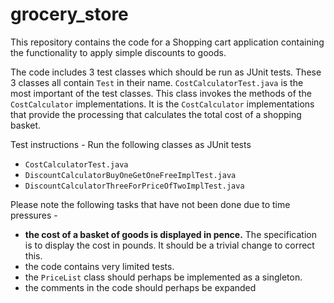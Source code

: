 # grocery_store

This repository contains the code for a Shopping cart application containing the functionality to apply simple discounts to goods.

The code includes 3 test classes which should be run as JUnit tests. These 3 classes all contain `Test` in their name. `CostCalculatorTest.java` is the most important of the test classes. This class invokes the methods of the `CostCalculator` implementations. It is the `CostCalculator` implementations that provide the processing that calculates the total cost of a shopping basket.

Test instructions -
Run the following classes as JUnit tests
-  `CostCalculatorTest.java`
-  `DiscountCalculatorBuyOneGetOneFreeImplTest.java`
-  `DiscountCalculatorThreeForPriceOfTwoImplTest.java`

Please note the following tasks that have not been done due to time pressures -
- **the cost of a basket of goods is displayed in pence.** The specification is to display the cost in pounds. It should be a trivial change to correct this.
- the code contains very limited tests.
- the `PriceList` class should perhaps be implemented as a singleton.
- the comments in the code should perhaps be expanded
